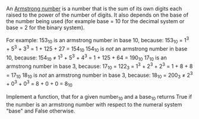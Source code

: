 An [Armstrong number](https://en.wikipedia.org/wiki/Narcissistic_number) is a number that is the sum of its own digits each raised to the power of the number of digits.
It also depends on the base of the number being used (for example base = 10 for the decimal system or base = 2 for the binary system).

For example:
153<sub>10</sub> is an armstrong number in base 10, because: 153<sub>10</sub> = 1<sup>3</sup> + 5<sup>3</sup> + 3<sup>3</sup> = 1 + 125 + 27 = 154<sub>10</sub>
154<sub>10</sub> is *not* an armstrong number in base 10, because: 154<sub>10</sub> &ne; 1<sup>3</sup> + 5<sup>3</sup> + 4<sup>3</sup> = 1 + 125 + 64 = 190<sub>10</sub>
17<sub>10</sub> is an armstrong number in base 3, because: 17<sub>10</sub> = 122<sub>3</sub> = 1<sup>3</sup> + 2<sup>3</sup> + 2<sup>3</sup> = 1 + 8 + 8 = 17<sub>10</sub>
18<sub>10</sub> is *not* an armstrong number in base 3, because: 18<sub>10</sub> = 200<sub>3</sub> &ne; 2<sup>3</sup> + 0<sup>3</sup> + 0<sup>3</sup> = 8 + 0 + 0 = 8<sub>10</sub>

Implement a function, that for a given number<sub>10</sub> and a base<sub>10</sub> returns True if the number is an armstrong number with respect to the numeral system "base" and False otherwise.
